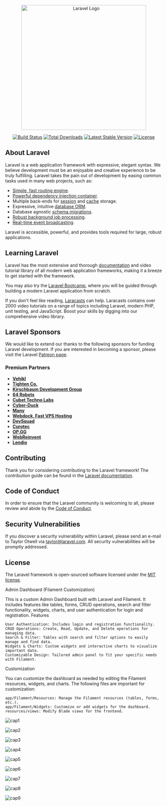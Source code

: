 <p align="center"><a href="https://laravel.com" target="_blank"><img src="https://raw.githubusercontent.com/laravel/art/master/logo-lockup/5%20SVG/2%20CMYK/1%20Full%20Color/laravel-logolockup-cmyk-red.svg" width="400" alt="Laravel Logo"></a></p>

<p align="center">
<a href="https://github.com/laravel/framework/actions"><img src="https://github.com/laravel/framework/workflows/tests/badge.svg" alt="Build Status"></a>
<a href="https://packagist.org/packages/laravel/framework"><img src="https://img.shields.io/packagist/dt/laravel/framework" alt="Total Downloads"></a>
<a href="https://packagist.org/packages/laravel/framework"><img src="https://img.shields.io/packagist/v/laravel/framework" alt="Latest Stable Version"></a>
<a href="https://packagist.org/packages/laravel/framework"><img src="https://img.shields.io/packagist/l/laravel/framework" alt="License"></a>
</p>

## About Laravel

Laravel is a web application framework with expressive, elegant syntax. We believe development must be an enjoyable and creative experience to be truly fulfilling. Laravel takes the pain out of development by easing common tasks used in many web projects, such as:

- [Simple, fast routing engine](https://laravel.com/docs/routing).
- [Powerful dependency injection container](https://laravel.com/docs/container).
- Multiple back-ends for [session](https://laravel.com/docs/session) and [cache](https://laravel.com/docs/cache) storage.
- Expressive, intuitive [database ORM](https://laravel.com/docs/eloquent).
- Database agnostic [schema migrations](https://laravel.com/docs/migrations).
- [Robust background job processing](https://laravel.com/docs/queues).
- [Real-time event broadcasting](https://laravel.com/docs/broadcasting).

Laravel is accessible, powerful, and provides tools required for large, robust applications.

## Learning Laravel

Laravel has the most extensive and thorough [documentation](https://laravel.com/docs) and video tutorial library of all modern web application frameworks, making it a breeze to get started with the framework.

You may also try the [Laravel Bootcamp](https://bootcamp.laravel.com), where you will be guided through building a modern Laravel application from scratch.

If you don't feel like reading, [Laracasts](https://laracasts.com) can help. Laracasts contains over 2000 video tutorials on a range of topics including Laravel, modern PHP, unit testing, and JavaScript. Boost your skills by digging into our comprehensive video library.

## Laravel Sponsors

We would like to extend our thanks to the following sponsors for funding Laravel development. If you are interested in becoming a sponsor, please visit the Laravel [Patreon page](https://patreon.com/taylorotwell).

### Premium Partners

- **[Vehikl](https://vehikl.com/)**
- **[Tighten Co.](https://tighten.co)**
- **[Kirschbaum Development Group](https://kirschbaumdevelopment.com)**
- **[64 Robots](https://64robots.com)**
- **[Cubet Techno Labs](https://cubettech.com)**
- **[Cyber-Duck](https://cyber-duck.co.uk)**
- **[Many](https://www.many.co.uk)**
- **[Webdock, Fast VPS Hosting](https://www.webdock.io/en)**
- **[DevSquad](https://devsquad.com)**
- **[Curotec](https://www.curotec.com/services/technologies/laravel/)**
- **[OP.GG](https://op.gg)**
- **[WebReinvent](https://webreinvent.com/?utm_source=laravel&utm_medium=github&utm_campaign=patreon-sponsors)**
- **[Lendio](https://lendio.com)**

## Contributing

Thank you for considering contributing to the Laravel framework! The contribution guide can be found in the [Laravel documentation](https://laravel.com/docs/contributions).

## Code of Conduct

In order to ensure that the Laravel community is welcoming to all, please review and abide by the [Code of Conduct](https://laravel.com/docs/contributions#code-of-conduct).

## Security Vulnerabilities

If you discover a security vulnerability within Laravel, please send an e-mail to Taylor Otwell via [taylor@laravel.com](mailto:taylor@laravel.com). All security vulnerabilities will be promptly addressed.

## License

The Laravel framework is open-sourced software licensed under the [MIT license](https://opensource.org/licenses/MIT).

Admin Dashboard (Filament Customization)

This is a custom Admin Dashboard built with Laravel and Filament. It includes features like tables, forms, CRUD operations, search and filter functionality, widgets, charts, and user authentication for login and registration.
Features

    User Authentication: Includes login and registration functionality.
    CRUD Operations: Create, Read, Update, and Delete operations for managing data.
    Search & Filter: Tables with search and filter options to easily manage and find data.
    Widgets & Charts: Custom widgets and interactive charts to visualize important data.
    Customizable Design: Tailored admin panel to fit your specific needs with Filament.

Customization

You can customize the dashboard as needed by editing the Filament resources, widgets, and charts. The following files are important for customization:

    app/Filament/Resources: Manage the Filament resources (tables, forms, etc.).
    app/Filament/Widgets: Customize or add widgets for the dashboard.
    resources/views: Modify Blade views for the frontend.

![cap1](https://github.com/user-attachments/assets/fe991678-3e8e-48b1-93dc-2951a3e37dce)

![cap2](https://github.com/user-attachments/assets/cbfc60ce-b061-4fa6-919e-994e2b35a151)

![cap3](https://github.com/user-attachments/assets/434b688b-5e63-44d4-9aa2-93b9fa2fc568)

![cap4](https://github.com/user-attachments/assets/e8bc72b5-c610-4a71-8a9e-4a55e371b4a3)

![cap5](https://github.com/user-attachments/assets/13d21466-3ab9-45ef-8037-baa3589e522e)

![cap6](https://github.com/user-attachments/assets/fcf46a8c-3a46-40f3-96b2-9c3653f1470d)

![cap7](https://github.com/user-attachments/assets/57749abd-75d5-4f18-9d71-4cba853d5ff7)

![cap8](https://github.com/user-attachments/assets/e27ca82d-5760-4341-be5d-6be1c1e1dd07)

![cap9](https://github.com/user-attachments/assets/83d5ffc3-9498-4834-83e5-c748d078b2c9)









